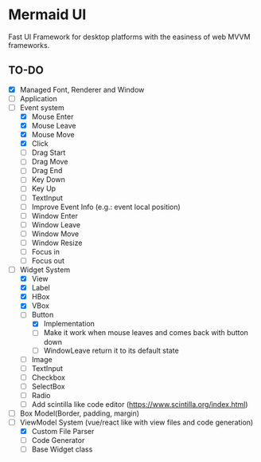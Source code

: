# Mermaid UI

Fast UI Framework for desktop platforms with the easiness of web MVVM frameworks.


## TO-DO

- [X] Managed Font, Renderer and Window
- [ ] Application
- [ ] Event system
    - [X] Mouse Enter
    - [X] Mouse Leave
    - [X] Mouse Move
    - [X] Click
    - [ ] Drag Start
    - [ ] Drag Move
    - [ ] Drag End
    - [ ] Key Down
    - [ ] Key Up
    - [ ] TextInput
    - [ ] Improve Event Info (e.g.: event local position)
    - [ ] Window Enter
    - [ ] Window Leave
    - [ ] Window Move
    - [ ] Window Resize
    - [ ] Focus in
    - [ ] Focus out
- [ ] Widget System
    - [X] View
    - [X] Label
    - [X] HBox
    - [X] VBox
    - [ ] Button
        - [X] Implementation
        - [ ] Make it work when mouse leaves and comes back with button down
        - [ ] WindowLeave return it to its default state
    - [ ] Image
    - [ ] TextInput
    - [ ] Checkbox
    - [ ] SelectBox
    - [ ] Radio
    - [ ] Add scintilla like code editor (https://www.scintilla.org/index.html)
- [ ] Box Model(Border, padding, margin)
- [ ] ViewModel System (vue/react like with view files and code generation)
    - [X] Custom File Parser
    - [ ] Code Generator
    - [ ] Base Widget class
